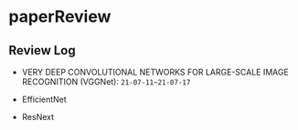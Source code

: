 # paperReview

## Review Log  

  - VERY DEEP CONVOLUTIONAL NETWORKS FOR LARGE-SCALE IMAGE RECOGNITION (VGGNet): ```21-07-11~21-07-17```

  - EfficientNet

  - ResNext
